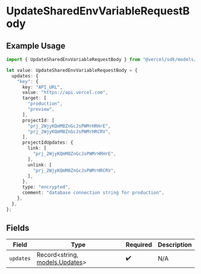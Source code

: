 # UpdateSharedEnvVariableRequestBody

## Example Usage

```typescript
import { UpdateSharedEnvVariableRequestBody } from "@vercel/sdk/models/updatesharedenvvariableop.js";

let value: UpdateSharedEnvVariableRequestBody = {
  updates: {
    "key": {
      key: "API_URL",
      value: "https://api.vercel.com",
      target: [
        "production",
        "preview",
      ],
      projectId: [
        "prj_2WjyKQmM8ZnGcJsPWMrHRHrE",
        "prj_2WjyKQmM8ZnGcJsPWMrHRCRV",
      ],
      projectIdUpdates: {
        link: [
          "prj_2WjyKQmM8ZnGcJsPWMrHRHrE",
        ],
        unlink: [
          "prj_2WjyKQmM8ZnGcJsPWMrHRCRV",
        ],
      },
      type: "encrypted",
      comment: "database connection string for production",
    },
  },
};
```

## Fields

| Field                                                  | Type                                                   | Required                                               | Description                                            |
| ------------------------------------------------------ | ------------------------------------------------------ | ------------------------------------------------------ | ------------------------------------------------------ |
| `updates`                                              | Record<string, [models.Updates](../models/updates.md)> | :heavy_check_mark:                                     | N/A                                                    |